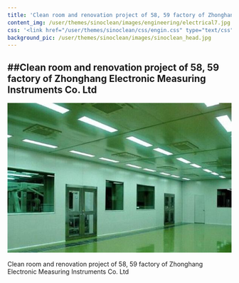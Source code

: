 ```yaml
---
title: 'Clean room and renovation project of 58, 59 factory of Zhonghang Electronic Measuring Instruments Co. Ltd'
content_img: /user/themes/sinoclean/images/engineering/electrical7.jpg
css: '<link href="/user/themes/sinoclean/css/engin.css" type="text/css" rel="stylesheet" />'
background_pic: /user/themes/sinoclean/images/sinoclean_head.jpg
---
```


##Clean room and renovation project of 58, 59 factory of Zhonghang Electronic Measuring Instruments Co. Ltd
---

![Pic1](/user/themes/sinoclean/images/engineering/electrical7.jpg)


Clean room and renovation project of 58, 59 factory of Zhonghang Electronic Measuring Instruments Co. Ltd
